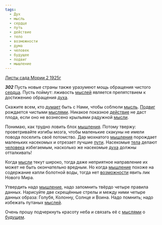 ```yaml
---
tags:
  - Дух
  - мысль
  - сердце
  - путь
  - действие
  - тело
  - возможности
  - дума
  - человек
  - будущее
  - подвиг
  - мышление
---
```


[Листы сада Мории 2 1925г](/agni/1925)

___302___
Пусть новые страны также уразумеют мощь обращения чистого [сердца](/tag/#сердце). Пусть поймут: лживость [мыслей](/tag/#[мысль](/tag/#мысль)) является препятствием к достижению обращения [духа](/tag/#Дух).   

Скажите всем, кто [думает](/tag/#дума) быть с Нами, чтобы соблюли [мысль](/tag/#мысль). [Подвиг](/tag/#подвиг) рождается чистыми [мыслями](/tag/#мысль). Никакое показное [действие](/tag/#действие) не даст плода, если оно не вознесено крыльями радужной [мысли](/tag/#мысль).   

Понимаю, как трудно ловить блох [мышления](/tag/#[мышление](/tag/#мышление)). Потому твержу: проветривайте изгибы мозга, чтобы маленькие скакуны не имели повода поселить своё потомство. Дар мохнатого [мышления](/tag/#[мышление](/tag/#мышление)) порождает маленьких насекомых и отрезает лучшие [пути](/tag/#путь). Насекомые [тела](/tag/#тело) делают [человека](/tag/#человек) избегаемым, насколько же насекомые [духа](/tag/#Дух) должны отталкивать!   

Когда [мысли](/tag/#мысль) текут широко, тогда даже неприятное направление их может не быть окончательно вредным. Но когда [мышление](/tag/#мышление) похоже на содержание капли болотной воды, тогда нет [возможности](/tag/#возможности) явить лик Нового Мира.   

Утвердить надо [мышление](/tag/#мышление), надо запомнить твёрдо четыре правила данных. Нарисуйте две скрещённые стрелы и между ними четыре данных образа: Голубя, Колонну, Солнце и Воина. Надо помнить; надо избежать путаных [мыслей](/tag/#[мысль](/tag/#мысль)).   

Очень прошу подчеркнуть красоту неба и связать её с [мыслями](/tag/#мысль) о [будущем](/tag/#будущее).   

